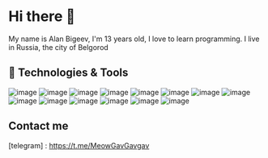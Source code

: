# Hi there 👋

My name is Alan Bigeev, I'm 13 years old, I love to learn programming. I live in Russia, the city of Belgorod

 

   
   
   
   
   

## 🔧 Technologies & Tools

![image](https://user-images.githubusercontent.com/110280736/224549194-6567779b-7d95-4995-a6c5-d45fbbfc1255.png)
![image](https://user-images.githubusercontent.com/110280736/224549242-f894a4e9-e2f1-4fe5-b7e7-96ebf7998edc.png)
![image](https://user-images.githubusercontent.com/110280736/224549375-6c62a17a-4f87-4033-a25d-a34df75e327a.png)
![image](https://user-images.githubusercontent.com/110280736/224549383-d6d680ad-a104-4907-aafd-ee0b6cd98973.png)
![image](https://user-images.githubusercontent.com/110280736/224549398-09f139c9-6731-4d89-8847-28a46d9f1cde.png)
![image](https://user-images.githubusercontent.com/110280736/224549459-af01a75a-9bf2-4535-85df-4b04c05f154a.png)
![image](https://user-images.githubusercontent.com/110280736/224549496-c4c27731-0910-467d-a952-0b296bb1165a.png)
![image](https://user-images.githubusercontent.com/110280736/224549536-fa600b27-6a72-466b-8019-49522fdfac5b.png)
![image](https://user-images.githubusercontent.com/110280736/224549658-455b3ffe-7f27-471e-88ed-c60663cb3e93.png)
![image](https://user-images.githubusercontent.com/110280736/224549723-407178c4-b333-4457-bb53-85b274e3c89a.png)
![image](https://user-images.githubusercontent.com/110280736/224549772-841c4a8d-295f-47e6-8005-7740a74ce893.png)
![image](https://user-images.githubusercontent.com/110280736/224549783-f1538acc-8702-4ef6-8b2e-0cba0656964d.png)
![image](https://user-images.githubusercontent.com/110280736/224549797-e374f9a0-653a-4404-9aba-9502bd358b0c.png)
![image](https://user-images.githubusercontent.com/110280736/224549807-d1d7bd29-1278-46d8-b4ae-96a79f67776a.png)



## Contact me
[telegram] : https://t.me/MeowGavGavgav










<!--
**BlingLight/BlingLight** is a ✨ _special_ ✨ repository because its `README.md` (this file) appears on your GitHub profile.

Here are some ideas to get you started:

- 🔭 I’m currently working on ...
- 🌱 I’m currently learning ...
- 👯 I’m looking to collaborate on ...
- 🤔 I’m looking for help with ...
- 💬 Ask me about ...
- 📫 How to reach me: ...
- 😄 Pronouns: ...
- ⚡ Fun fact: ...
-->
